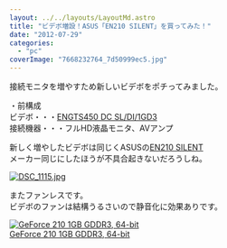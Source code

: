 ```yaml
---
layout: ../../layouts/LayoutMd.astro
title: "ビデボ増設！ASUS「EN210 SILENT」を買ってみた！"
date: "2012-07-29"
categories: 
  - "pc"
coverImage: "7668232764_7d50999ec5.jpg"
---
```


接続モニタを増やすため新しいビデボをポチってみました。

・前構成  
ビデボ・・・[ENGTS450 DC SL/DI/1GD3](http://www.asus.co.jp/Graphics_Cards/NVIDIA_Series/ENGTS450_DC_SLDI1GD3/)  
接続機器・・・フルHD液晶モニタ、AVアンプ

新しく増やしたビデボは同じくASUSの[EN210 SILENT](http://www.asus.com/Graphics_Cards/NVIDIA_Series/EN210_SILENTDI512MD3V2LP/)  
メーカー同じにしたほうが不具合起きないだろうしね。

[![DSC_1115.jpg](/archive/images/9031442772_5660e3e2e4.jpg)](http://www.flickr.com/photos/67522130@N08/9031442772/ "DSC_1115.jpg")

またファンレスです。  
ビデボのファンは結構うるさいので静音化に効果ありです。

[![GeForce 210 1GB GDDR3, 64-bit](/archive/images/419RzcQnihL._SL160_.jpg)  
GeForce 210 1GB GDDR3, 64-bit  
](https://www.amazon.co.jp/exec/obidos/ASIN/B004I5UDO6/mizuka123-22/ref=nosim)
